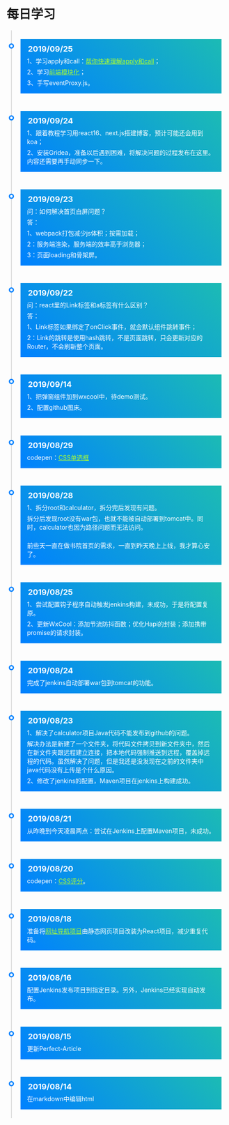 # 每日学习

<div class="timeline-container">
    <div class="timeline-body">
        <div class="timeline-main">
            <div class="timeline-time">2019/09/25</div>
            <div class="timeline-content">1、学习apply和call：<a href="https://juejin.im/post/5d8b3521e51d457825210a1a" target="_blank">帮你快速理解apply和call</a>；
            </div>
            <div class="timeline-content">2、学习<a href="http://es6.ruanyifeng.com/#docs/module" target="_blank">前端模块化</a>；</div>
            <div class="timeline-content">3、手写eventProxy.js。</div>
        </div>
    </div>
    <div class="timeline-body">
        <div class="timeline-main">
            <div class="timeline-time">2019/09/24</div>
            <div class="timeline-content">1、跟着教程学习用react16、next.js搭建博客，预计可能还会用到koa；</div>
            <div class="timeline-content">2、安装Gridea，准备以后遇到困难，将解决问题的过程发布在这里。内容还需要再手动同步一下。</div>
        </div>
    </div>
    <div class="timeline-body">
        <div class="timeline-main">
            <div class="timeline-time">2019/09/23</div>
            <div class="timeline-content">问：如何解决首页白屏问题？</div>
            <div class="timeline-content">答：</div>
            <div class="timeline-content">1、webpack打包减少js体积；按需加载；</div>
            <div class="timeline-content">2：服务端渲染，服务端的效率高于浏览器；</div>
            <div class="timeline-content">3：页面loading和骨架屏。</div>
        </div>
    </div>
    <div class="timeline-body">
        <div class="timeline-main">
            <div class="timeline-time">2019/09/22</div>
            <div class="timeline-content">问：react里的Link标签和a标签有什么区别？</div>
            <div class="timeline-content">答：</div>
            <div class="timeline-content">1、Link标签如果绑定了onClick事件，就会默认组件跳转事件；</div>
            <div class="timeline-content">2：Link的跳转是使用hash跳转，不是页面跳转，只会更新对应的Router，不会刷新整个页面。</div>
        </div>
    </div>
    <div class="timeline-body">
        <div class="timeline-main">
            <div class="timeline-time">2019/09/14</div>
            <div class="timeline-content">1、把弹窗组件加到wxcool中，待demo测试。</div>
            <div class="timeline-content">2、配置github图床。</div>
        </div>
    </div>
    <div class="timeline-body">
        <div class="timeline-main">
            <div class="timeline-time">2019/08/29</div>
            <div class="timeline-content">codepen：<a href="https://codepen.io/awhitemouse/pen/zYOzZKa" target="_blank">CSS单选框</a></div>
        </div>
    </div>
    <div class="timeline-body">
        <div class="timeline-main">
            <div class="timeline-time">2019/08/28</div>
            <div class="timeline-content">1、拆分root和calculator，拆分完后发现有问题。</div>
            <div class="timeline-content">拆分后发现root没有war包，也就不能被自动部署到tomcat中。同时，calculator也因为路径问题而无法访问。</div>
            <br/>
            <div class="timeline-content">前些天一直在做书院首页的需求，一直到昨天晚上上线，我才算心安了。</div>
        </div>
    </div>
    <div class="timeline-body">
        <div class="timeline-main">
            <div class="timeline-time">2019/08/25</div>
            <div class="timeline-content">1、尝试配置钩子程序自动触发jenkins构建，未成功，于是将配置复原。</div>
            <div class="timeline-content">2、更新WxCool：添加节流防抖函数；优化Hapi的封装；添加携带promise的请求封装。</div>
        </div>
    </div>
    <div class="timeline-body">
        <div class="timeline-main">
            <div class="timeline-time">2019/08/24</div>
            <div class="timeline-content">完成了jenkins自动部署war包到tomcat的功能。</div>
        </div>
    </div>
    <div class="timeline-body">
        <div class="timeline-main">
            <div class="timeline-time">2019/08/23</div>
            <div class="timeline-content">1、解决了calculator项目Java代码不能发布到github的问题。</div>
            <div class="timeline-content">解决办法是新建了一个文件夹，将代码文件拷贝到新文件夹中，然后在新文件夹跟远程建立连接，把本地代码强制推送到远程，覆盖掉远程的代码。虽然解决了问题，但是我还是没发现在之前的文件夹中java代码没有上传是个什么原因。</div>
            <div class="timeline-content">2、修改了jenkins的配置，Maven项目在jenkins上构建成功。</div>
        </div>
    </div>
    <div class="timeline-body">
        <div class="timeline-main">
            <div class="timeline-time">2019/08/21</div>
            <div class="timeline-content">从昨晚到今天凌晨两点：尝试在Jenkins上配置Maven项目，未成功。</div>
        </div>
    </div>
    <div class="timeline-body">
        <div class="timeline-main">
            <div class="timeline-time">2019/08/20</div>
            <div class="timeline-content">codepen：<a href="https://codepen.io/awhitemouse/pen/ZEzpPgN" target="_blank">CSS评分</a>。</div>
        </div>
    </div>
    <div class="timeline-body">
        <div class="timeline-main">
            <div class="timeline-time">2019/08/18</div>
            <div class="timeline-content">准备将<a href="https://github.com/WebStackPage/WebStackPage.github.io" target="_blank">网址导航项目</a>由静态网页项目改装为React项目，减少重复代码。</div>
        </div>
    </div>
    <div class="timeline-body">
        <div class="timeline-main">
            <div class="timeline-time">2019/08/16</div>
            <div class="timeline-content">配置Jenkins发布项目到指定目录。另外，Jenkins已经实现自动发布。</div>
        </div>
    </div>
    <div class="timeline-body">
        <div class="timeline-main">
            <div class="timeline-time">2019/08/15</div>
            <div class="timeline-content">更新Perfect-Article</div>
        </div>
    </div>
    <div class="timeline-body">
        <div class="timeline-main">
            <div class="timeline-time">2019/08/14</div>
            <div class="timeline-content">在markdown中编辑html</div>
        </div>
    </div>
</div>

<style>
    .timeline-container {
        width: 100%;
        padding-left: 10px;
        position: relative;
        color: #fff;
    }

    .timeline-body {
        position: relative;
        border-left: 2px solid #ddd;
        padding: 20px;
    }

    .timeline-body::before {
        content: '';
        position: absolute;
        top: 30px;
        left: -7px;
        width: 12px;
        height: 12px;
        border-radius: 50%;
        background-color: #0081ff;
    }

    .timeline-body::after {
        content: '';
        position: absolute;
        top: 33px;
        left: -4px;
        width: 6px;
        height: 6px;
        border-radius: 50%;
        background-color: #fff;
    }

    .timeline-main {
        padding: 10px 15px 15px 15px;
        background-image: linear-gradient(45deg, #0081ff, #1cbbb4);
    }

    .timeline-time {
        padding: 2px;
        min-width: 0;
        border-radius: 5px;
        font-weight: 700;
        font-size: 18px;
    }

    .timeline-content {
        margin-top: 5px;
    }
    
    .timeline-content a {
        color: greenyellow !important;
    }
</style>
